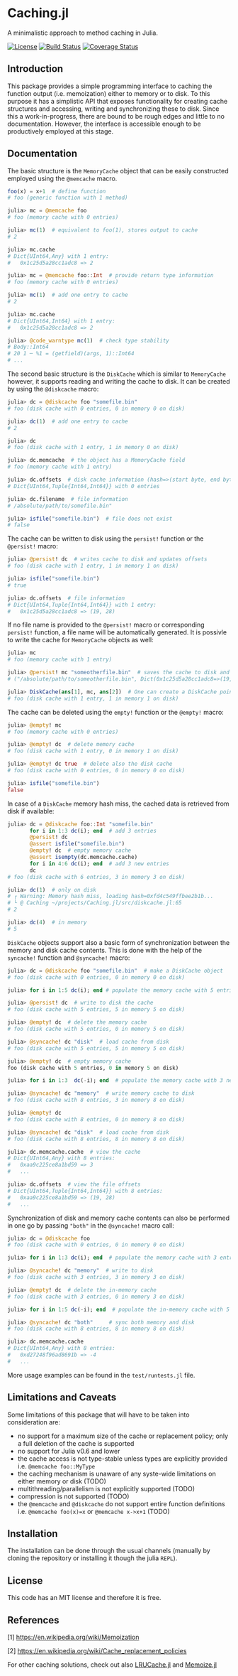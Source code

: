 # Caching.jl

A minimalistic approach to method caching in Julia.

[![License](http://img.shields.io/badge/license-MIT-brightgreen.svg?style=flat)](LICENSE.md) 
[![Build Status](https://travis-ci.org/zgornel/Caching.jl.svg?branch=master)](https://travis-ci.org/zgornel/Caching.jl) 
[![Coverage Status](https://coveralls.io/repos/github/zgornel/Caching.jl/badge.svg?branch=master)](https://coveralls.io/github/zgornel/Caching.jl?branch=master)

## Introduction

This package provides a simple programming interface to caching the function output (i.e. memoization) either to memory or to disk. To this purpose it has a simplistic API that exposes functionality for creating cache structures and accessing, writing and synchronizing these to disk. Since this a work-in-progress, there are bound to be rough edges and little to no documentation. However, the interface is accessible enough to be productively employed at this stage.



## Documentation

The basic structure is the `MemoryCache` object that can be easily constructed employed using the `@memcache` macro.
```julia
foo(x) = x+1  # define function
# foo (generic function with 1 method)

julia> mc = @memcache foo
# foo (memory cache with 0 entries)

julia> mc(1)  # equivalent to foo(1), stores output to cache
# 2

julia> mc.cache
# Dict{UInt64,Any} with 1 entry:
#   0x1c25d5a28cc1adc8 => 2

julia> mc = @memcache foo::Int  # provide return type information
# foo (memory cache with 0 entries)

julia> mc(1)  # add one entry to cache
# 2

julia> mc.cache
# Dict{UInt64,Int64} with 1 entry:
#   0x1c25d5a28cc1adc8 => 2

julia> @code_warntype mc(1)  # check type stability
# Body::Int64
# 20 1 ─ %1 = (getfield)(args, 1)::Int64
# ...
```

The second basic structure is the `DiskCache` which is similar to `MemoryCache` however, it supports reading and writing the cache to disk. It can be created by using the `@diskcache` macro:
```julia
julia> dc = @diskcache foo "somefile.bin"
# foo (disk cache with 0 entries, 0 in memory 0 on disk)

julia> dc(1)  # add one entry to cache
# 2

julia> dc
# foo (disk cache with 1 entry, 1 in memory 0 on disk)

julia> dc.memcache  # the object has a MemoryCache field
# foo (memory cache with 1 entry)

julia> dc.offsets  # disk cache information (hash=>(start byte, end byte))
# Dict{UInt64,Tuple{Int64,Int64}} with 0 entries

julia> dc.filename  # file information
# /absolute/path/to/somefile.bin"

julia> isfile("somefile.bin")  # file does not exist
# false
```

The cache can be written to disk using the `persist!` function or the `@persist!` macro:
```julia
julia> @persist! dc  # writes cache to disk and updates offsets 
# foo (disk cache with 1 entry, 1 in memory 1 on disk)

julia> isfile("somefile.bin")
# true

julia> dc.offsets  # file information
# Dict{UInt64,Tuple{Int64,Int64}} with 1 entry:
#   0x1c25d5a28cc1adc8 => (19, 28)
```

If no file name is provided to the `@persist!` macro or corresponding `persist!` function, a file name will be automatically generated. It is possivle to write the cache for `MemoryCache` objects as well:
```julia
julia> mc
# foo (memory cache with 1 entry)

julia> @persist! mc "someotherfile.bin"  # saves the cache to disk and returns a path and file offsets
# ("/absolute/path/to/someotherfile.bin", Dict(0x1c25d5a28cc1adc8=>(19, 28)))

julia> DiskCache(ans[1], mc, ans[2])  # One can create a DiskCache pointing to the file 
# foo (disk cache with 1 entry, 1 in memory 1 on disk)
```

The cache can be deleted using the `empty!` function or the `@empty!` macro:
```julia
julia> @empty! mc
# foo (memory cache with 0 entries)

julia> @empty! dc  # delete memory cache
# foo (disk cache with 1 entry, 0 in memory 1 on disk)

julia> @empty! dc true  # delete also the disk cache
# foo (disk cache with 0 entries, 0 in memory 0 on disk)

julia> isfile("somefile.bin")
false
```

In case of a `DiskCache` memory hash miss, the cached data is retrieved from disk if available:
```julia
julia> dc = @diskcache foo::Int "somefile.bin"
       for i in 1:3 dc(i); end  # add 3 entries
       @persist! dc
       @assert isfile("somefile.bin")
       @empty! dc  # empty memory cache
       @assert isempty(dc.memcache.cache)
       for i in 4:6 dc(i); end  # add 3 new entries
       dc
# foo (disk cache with 6 entries, 3 in memory 3 on disk)

julia> dc(1)  # only on disk
# ┌ Warning: Memory hash miss, loading hash=0xfd4c549ffbee2b1b...
# └ @ Caching ~/projects/Caching.jl/src/diskcache.jl:65
# 2

julia> dc(4)  # in memory
# 5
```

`DiskCache` objects support also a basic form of synchronization between the memory and disk cache contents. This is done with the help of the `syncache!` function and `@syncache!` macro:
```julia
julia> dc = @diskcache foo "somefile.bin"  # make a DiskCache object
# foo (disk cache with 0 entries, 0 in memory 0 on disk)

julia> for i in 1:5 dc(i); end # populate the memory cache with 5 entries

julia> @persist! dc  # write to disk the cache
# foo (disk cache with 5 entries, 5 in memory 5 on disk)

julia> @empty! dc  # delete the memory cache
# foo (disk cache with 5 entries, 0 in memory 5 on disk)

julia> @syncache! dc "disk"  # load cache from disk
# foo (disk cache with 5 entries, 5 in memory 5 on disk)

julia> @empty! dc  # empty memory cache 
foo (disk cache with 5 entries, 0 in memory 5 on disk)

julia> for i in 1:3  dc(-i); end  # populate the memory cache with 3 new entries

julia> @syncache! dc "memory"  # write memory cache to disk
# foo (disk cache with 8 entries, 3 in memory 8 on disk)

julia> @empty! dc
# foo (disk cache with 8 entries, 0 in memory 8 on disk)

julia> @syncache! dc "disk"  # load cache from disk
# foo (disk cache with 8 entries, 8 in memory 8 on disk)

julia> dc.memcache.cache  # view the cache
# Dict{UInt64,Any} with 8 entries:
#   0xaa9c225ce8a1bd59 => 3
#   ...

julia> dc.offsets  # view the file offsets
# Dict{UInt64,Tuple{Int64,Int64}} with 8 entries:
#   0xaa9c225ce8a1bd59 => (19, 28)
#   ...
```

Synchronization of disk and memory cache contents can also be performed in one go by passing `"both"` in the `@syncache!` macro call:
```julia
julia> dc = @diskcache foo
# foo (disk cache with 0 entries, 0 in memory 0 on disk)

julia> for i in 1:3 dc(i); end  # populate the memory cache with 3 entries

julia> @syncache! dc "memory"  # write to disk
# foo (disk cache with 3 entries, 3 in memory 3 on disk)

julia> @empty! dc  # delete the in-memory cache
# foo (disk cache with 3 entries, 0 in memory 3 on disk)

julia> for i in 1:5 dc(-i); end  # populate the in-memory cache with 5 new entries

julia> @syncache! dc "both"     # sync both memory and disk
# foo (disk cache with 8 entries, 8 in memory 8 on disk)

julia> dc.memcache.cache
# Dict{UInt64,Any} with 8 entries:
#   0xd27248f96ad8691b => -4
#   ...
```
More usage examples can be found in the `test/runtests.jl` file.



## Limitations and Caveats

Some limitations of this package that will have to be taken into consideration are:
- no support for a maximum size of the cache or replacement policy; only a full deletion of the cache is supported
- no support for Julia v0.6 and lower
- the cache access is not type-stable unless types are explicitly provided i.e. `@memcache foo::MyType`
- the caching mechanism is unaware of any syste-wide limitations on either memory or disk (TODO)
- multithreading/parallelism is not explicitly supported (TODO)
- compression is not supported (TODO)
- the `@memcache` and `@diskcache` do not support entire function definitions i.e. `@memcache foo(x)=x` or `@memcache x->x+1` (TODO)



## Installation

The installation can be done through the usual channels (manually by cloning the repository or installing it though the julia `REPL`).



## License

This code has an MIT license and therefore it is free.



## References

[1] https://en.wikipedia.org/wiki/Memoization

[2] https://en.wikipedia.org/wiki/Cache_replacement_policies

For other caching solutions,  check out also [LRUCache.jl](https://github.com/JuliaCollections/LRUCache.jl) and [Memoize.jl](https://github.com/simonster/Memoize.jl)
